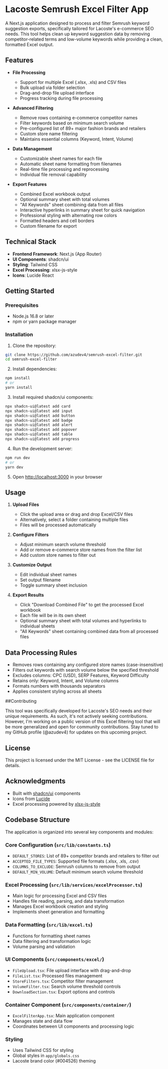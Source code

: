 # Lacoste Semrush Excel Filter App

A Next.js application designed to process and filter Semrush keyword suggestion exports, specifically tailored for Lacoste's e-commerce SEO needs. This tool helps clean up keyword suggestion data by removing competitor-related terms and low-volume keywords while providing a clean, formatted Excel output.

## Features

- **File Processing**
  - Support for multiple Excel (.xlsx, .xls) and CSV files
  - Bulk upload via folder selection
  - Drag-and-drop file upload interface
  - Progress tracking during file processing

- **Advanced Filtering**
  - Remove rows containing e-commerce competitor names
  - Filter keywords based on minimum search volume
  - Pre-configured list of 89+ major fashion brands and retailers
  - Custom store name filtering
  - Maintains essential columns (Keyword, Intent, Volume)

- **Data Management**
  - Customizable sheet names for each file
  - Automatic sheet name formatting from filenames
  - Real-time file processing and reprocessing
  - Individual file removal capability

- **Export Features**
  - Combined Excel workbook output
  - Optional summary sheet with total volumes
  - "All Keywords" sheet combining data from all files
  - Interactive hyperlinks in summary sheet for quick navigation
  - Professional styling with alternating row colors
  - Formatted headers and cell borders
  - Custom filename for export

## Technical Stack

- **Frontend Framework**: Next.js (App Router)
- **UI Components**: shadcn/ui
- **Styling**: Tailwind CSS
- **Excel Processing**: xlsx-js-style
- **Icons**: Lucide React

## Getting Started

### Prerequisites

- Node.js 16.8 or later
- npm or yarn package manager

### Installation

1. Clone the repository:
```bash
git clone https://github.com/azudev4/semrush-excel-filter.git
cd semrush-excel-filter
```

2. Install dependencies:
```bash
npm install
# or
yarn install
```

3. Install required shadcn/ui components:
```bash
npx shadcn-ui@latest add card
npx shadcn-ui@latest add input
npx shadcn-ui@latest add button
npx shadcn-ui@latest add badge
npx shadcn-ui@latest add alert
npx shadcn-ui@latest add popover
npx shadcn-ui@latest add table
npx shadcn-ui@latest add progress
```

4. Run the development server:
```bash
npm run dev
# or
yarn dev
```

5. Open [http://localhost:3000](http://localhost:3000) in your browser

## Usage

1. **Upload Files**
   - Click the upload area or drag and drop Excel/CSV files
   - Alternatively, select a folder containing multiple files
   - Files will be processed automatically

2. **Configure Filters**
   - Adjust minimum search volume threshold
   - Add or remove e-commerce store names from the filter list
   - Add custom store names to filter out

3. **Customize Output**
   - Edit individual sheet names
   - Set output filename
   - Toggle summary sheet inclusion

4. **Export Results**
   - Click "Download Combined File" to get the processed Excel workbook
   - Each file will be in its own sheet
   - Optional summary sheet with total volumes and hyperlinks to individual sheets
   - "All Keywords" sheet containing combined data from all processed files


## Data Processing Rules

- Removes rows containing any configured store names (case-insensitive)
- Filters out keywords with search volume below the specified threshold
- Excludes columns: CPC (USD), SERP Features, Keyword Difficulty
- Retains only: Keyword, Intent, and Volume columns
- Formats numbers with thousands separators
- Applies consistent styling across all sheets

##Contributing

This tool was specifically developed for Lacoste's SEO needs and their unique requirements. As such, it's not actively seeking contributions. However, I'm working on a public version of this Excel filtering tool that will be more generalized and open for community contributions. Stay tuned to my GitHub profile (@azudev4) for updates on this upcoming project.

## License

This project is licensed under the MIT License - see the LICENSE file for details.

## Acknowledgments

- Built with [shadcn/ui](https://ui.shadcn.com/) components
- Icons from [Lucide](https://lucide.dev/)
- Excel processing powered by [xlsx-js-style](https://github.com/gitbrent/xlsx-js-style)

## Codebase Structure

The application is organized into several key components and modules:

### Core Configuration (`src/lib/constants.ts`)
- `DEFAULT_STORES`: List of 89+ competitor brands and retailers to filter out
- `ACCEPTED_FILE_TYPES`: Supported file formats (.xlsx, .xls, .csv)
- `COLUMNS_TO_EXCLUDE`: Semrush columns to remove from output
- `DEFAULT_MIN_VOLUME`: Default minimum search volume threshold

### Excel Processing (`src/lib/services/excelProcessor.ts`)
- Main logic for processing Excel and CSV files
- Handles file reading, parsing, and data transformation
- Manages Excel workbook creation and styling
- Implements sheet generation and formatting

### Data Formatting (`src/lib/excel.ts`)
- Functions for formatting sheet names
- Data filtering and transformation logic
- Volume parsing and validation

### UI Components (`src/components/excel/`)
- `FileUpload.tsx`: File upload interface with drag-and-drop
- `FileList.tsx`: Processed files management
- `StoreFilters.tsx`: Competitor filter management
- `VolumeFilter.tsx`: Search volume threshold controls
- `DownloadSection.tsx`: Export options and controls

### Container Component (`src/components/container/`)
- `ExcelFilterApp.tsx`: Main application component
- Manages state and data flow
- Coordinates between UI components and processing logic

### Styling
- Uses Tailwind CSS for styling
- Global styles in `app/globals.css`
- Lacoste brand color (#004526) theming